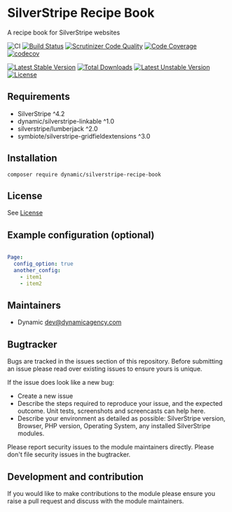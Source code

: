 # SilverStripe Recipe Book

A recipe book for SilverStripe websites

![CI](https://github.com/dynamic/silverstripe-recipe-book/workflows/CI/badge.svg)
[![Build Status](https://travis-ci.com/dynamic/silverstripe-recipe-book.svg?branch=master)](https://travis-ci.com/dynamic/silverstripe-recipe-book)
[![Scrutinizer Code Quality](https://scrutinizer-ci.com/g/dynamic/silverstripe-recipe-book/badges/quality-score.png?b=master)](https://scrutinizer-ci.com/g/dynamic/silverstripe-recipe-book/?branch=master)
[![Code Coverage](https://scrutinizer-ci.com/g/dynamic/silverstripe-recipe-book/badges/coverage.png?b=master)](https://scrutinizer-ci.com/g/dynamic/silverstripe-recipe-book/?branch=master)
[![codecov](https://codecov.io/gh/dynamic/silverstripe-recipe-book/branch/master/graph/badge.svg)](https://codecov.io/gh/dynamic/silverstripe-recipe-book)

[![Latest Stable Version](https://poser.pugx.org/dynamic/silverstripe-recipe-book/v/stable)](https://packagist.org/packages/dynamic/silverstripe-recipe-book)
[![Total Downloads](https://poser.pugx.org/dynamic/silverstripe-recipe-book/downloads)](https://packagist.org/packages/dynamic/silverstripe-recipe-book)
[![Latest Unstable Version](https://poser.pugx.org/dynamic/silverstripe-recipe-book/v/unstable)](https://packagist.org/packages/dynamic/silverstripe-recipe-book)
[![License](https://poser.pugx.org/dynamic/silverstripe-recipe-book/license)](https://packagist.org/packages/dynamic/silverstripe-recipe-book)


## Requirements

* SilverStripe ^4.2
* dynamic/silverstripe-linkable ^1.0
* silverstripe/lumberjack ^2.0
* symbiote/silverstripe-gridfieldextensions ^3.0

## Installation

```
composer require dynamic/silverstripe-recipe-book
```

## License
See [License](license.md)

## Example configuration (optional)

```yaml

Page:
  config_option: true
  another_config:
    - item1
    - item2

```

## Maintainers
 * Dynamic <dev@dynamicagency.com>

## Bugtracker
Bugs are tracked in the issues section of this repository. Before submitting an issue please read over
existing issues to ensure yours is unique.

If the issue does look like a new bug:

 - Create a new issue
 - Describe the steps required to reproduce your issue, and the expected outcome. Unit tests, screenshots
 and screencasts can help here.
 - Describe your environment as detailed as possible: SilverStripe version, Browser, PHP version,
 Operating System, any installed SilverStripe modules.

Please report security issues to the module maintainers directly. Please don't file security issues in the bugtracker.

## Development and contribution
If you would like to make contributions to the module please ensure you raise a pull request and discuss with the module maintainers.
